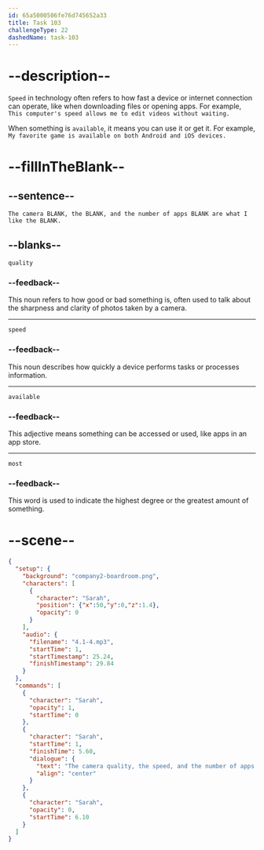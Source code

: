 ```yaml
---
id: 65a5000506fe76d745652a33
title: Task 103
challengeType: 22
dashedName: task-103
---
```

<!-- (Audio) Sarah: The camera quality, the speed, and the number of apps available are what I like the most. -->

# --description--

`Speed` in technology often refers to how fast a device or internet connection can operate, like when downloading files or opening apps. For example, `This computer's speed allows me to edit videos without waiting.`

When something is `available`, it means you can use it or get it. For example, `My favorite game is available on both Android and iOS devices.`

# --fillInTheBlank--

## --sentence--

`The camera BLANK, the BLANK, and the number of apps BLANK are what I like the BLANK.`

## --blanks--

`quality`

### --feedback--

This noun refers to how good or bad something is, often used to talk about the sharpness and clarity of photos taken by a camera.

---

`speed`

### --feedback--

This noun describes how quickly a device performs tasks or processes information.

---

`available`

### --feedback--

This adjective means something can be accessed or used, like apps in an app store.

---

`most`

### --feedback--

This word is used to indicate the highest degree or the greatest amount of something.

# --scene--

```json
{
  "setup": {
    "background": "company2-boardroom.png",
    "characters": [
      {
        "character": "Sarah",
        "position": {"x":50,"y":0,"z":1.4},
        "opacity": 0
      }
    ],
    "audio": {
      "filename": "4.1-4.mp3",
      "startTime": 1,
      "startTimestamp": 25.24,
      "finishTimestamp": 29.84
    }
  },
  "commands": [
    {
      "character": "Sarah",
      "opacity": 1,
      "startTime": 0
    },
    {
      "character": "Sarah",
      "startTime": 1,
      "finishTime": 5.60,
      "dialogue": {
        "text": "The camera quality, the speed, and the number of apps available are what I like the most.",
        "align": "center"
      }
    },
    {
      "character": "Sarah",
      "opacity": 0,
      "startTime": 6.10
    }
  ]
}
```
